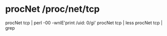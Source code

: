 # procNet /proc/net/tcp 

procNet tcp | perl -00 -wnlE'print /uid: 0/gi'
procNet tcp | less
procNet tcp | grep 
